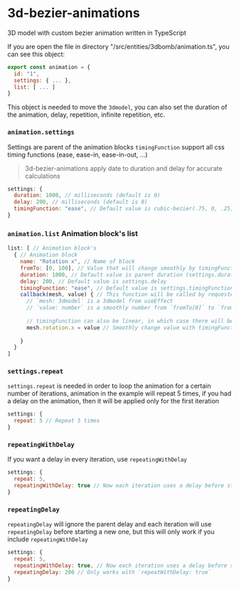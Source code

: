 # 3d-bezier-animations
3D model with custom bezier animation written in TypeScript

If you are open the file in directory "/src/entities/3dbomb/animation.ts", you can see this object:
```js
export const animation = {
  id: "1",
  settings: { ... },
  list: [ ... ]
}
```
This object is needed to move the `3dmodel`, you can also set the duration of the animation, delay, repetition, infinite repetition, etc.

### `animation.settings`
Settings are parent of the animation blocks
`timingFunction` support all css timing functions (ease, ease-in, ease-in-out, ...)
> 3d-bezier-animations apply date to duration and delay for accurate calculations
```js
settings: {
  duration: 1000, // milliseconds (default is 0)
  delay: 200, // milliseconds (default is 0)
  timingFunction: "ease", // Default value is cubic-bezier(.75, 0, .25, 1)
}
```

### `animation.list` Animation block's list
```js
list: [ // Animation block's
  { // Animation block
    name: "Rotation x", // Name of block
    fromTo: [0, 100], // Value that will change smoothly by timingFunction
    duration: 1000, // Default value is parent duration (settings.duration)
    delay: 200, // Default value is settings.delay
    timingFunction: "ease", // Default value is settings.timingFunction
    callback(mesh, value) { // This function will be called by requestAnimationFram every time until the duration ends.
      // `mesh: 3dmodel` is a 3dmodel from useEffect
      // `value: number` is a smoothly number from `fromTo[0]` to `fromTo[1]` by duration
      
      // timingFunction can also be linear, in which case there will be no smoothness
      mesh.rotation.x = value // Smoothly change value with timingFunction
    
    }
  }
]
```

### `settings.repeat`
`settings.repeat` is needed in order to loop the animation for a certain number of iterations,
animation in the example will repeat 5 times, if you had a delay on the animation, then it will
be applied only for the first iteration
```js
settings: {
  repeat: 5 // Repeat 5 times
}
```

### `repeatingWithDelay`
If you want a delay in every iteration, use `repeatingWithDelay`
```js
settings: {
  repeat: 5,
  repeatingWithDelay: true // Now each iteration uses a delay before starting a new iteration. (default is false)
}
```

### `repeatingDelay`
`repeatingDelay` will ignore the parent delay and each iteration will use `repeatingDelay` before starting a new one,
but this will only work if you include `repeatingWithDelay`
```js
settings: {
  repeat: 5,
  repeatingWithDelay: true, // Now each iteration uses a delay before starting a new iteration. (default is false)
  repeatingDelay: 200 // Only works with `repeatWithDelay: true`
}
```

